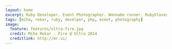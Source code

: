 ```yaml
---
layout: home
excerpt: Ruby Developer. Event Photographer. Wannabe runner. RubySlovenia organizer. Special. Not necessarily in that order.
tags: [miha, rekar, ruby, develper, php, event, photography]
image:
  feature: features/ultra-fire.jpg
  credit: Miha Rekar - Fire @ Ultra 2014
  creditlink: http://mr.si/
---
```

